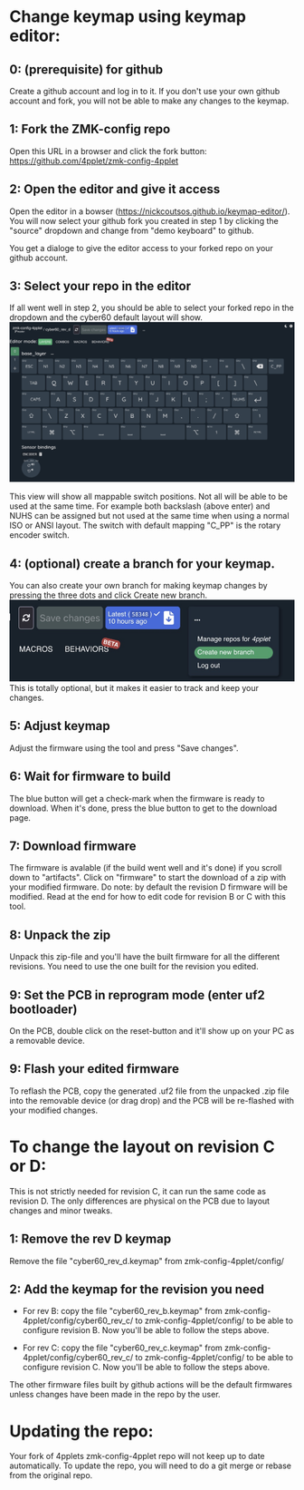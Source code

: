 # Change keymap using keymap editor:
## 0: (prerequisite) for github
Create a github account and log in to it. If you don't use your own github account and fork, you will not be able to make any changes to the keymap.
## 1: Fork the ZMK-config repo
Open this URL in a browser and click the fork button: https://github.com/4pplet/zmk-config-4pplet
## 2: Open the editor and give it access
Open the editor in a bowser (https://nickcoutsos.github.io/keymap-editor/). You will now select your github fork you created in step 1 by clicking the "source" dropdown and change from "demo keyboard" to github. 

You get a dialoge to give the editor access to your forked repo on your github account.
## 3: Select your repo in the editor
If all went well in step 2, you should be able to select your forked repo in the dropdown and the cyber60 default layout will show.
![alt text](../readme-images/keymap-editor.jpg "Keymap editor")

This view will show all mappable switch positions. Not all will be able to be used at the same time. For example both backslash (above enter) and NUHS can be assigned but not used at the same time when using a normal ISO or ANSI layout. The switch with default mapping "C_PP" is the rotary encoder switch.
## 4: (optional) create a branch for your keymap. 
You can also create your own branch for making keymap changes by pressing the three dots and click Create new branch.
![alt text](../readme-images/keymap-editor_branch.jpg "Keymap editor branch")
This is totally optional, but it makes it easier to track and keep your changes.
## 5: Adjust keymap
Adjust the firmware using the tool and press "Save changes".
## 6: Wait for firmware to build
The blue button will get a check-mark when the firmware is ready to download. When it's done, press the blue button to get to the download page.
## 7: Download firmware
The firmware is avalable (if the build went well and it's done) if you scroll down to "artifacts". Click on "firmware" to start the download of a zip with your modified firmware. Do note: by default the revision D firmware will be modified. Read at the end for how to edit code for revision B or C with this tool.
## 8: Unpack the zip
Unpack this zip-file and you'll have the built firmware for all the different revisions. You need to use the one built for the revision you edited.
## 9: Set the PCB in reprogram mode (enter uf2 bootloader)
On the PCB, double click on the reset-button and it'll show up on your PC as a removable device.
## 9: Flash your edited firmware
To reflash the PCB, copy the generated .uf2 file from the unpacked .zip file into the removable device (or drag drop) and the PCB will be re-flashed with your modified changes.

# To change the layout on revision C or D:
This is not strictly needed for revision C, it can run the same code as revision D. The only differences are physical on the PCB due to layout changes and minor tweaks.

## 1: Remove the rev D keymap
Remove the file "cyber60_rev_d.keymap" from zmk-config-4pplet/config/
## 2: Add the keymap for the revision you need
- For rev B: copy the file "cyber60_rev_b.keymap" from zmk-config-4pplet/config/cyber60_rev_c/ to zmk-config-4pplet/config/ to be able to configure revision B. Now you'll be able to follow the steps above.

- For rev C: copy the file "cyber60_rev_c.keymap" from zmk-config-4pplet/config/cyber60_rev_c/ to zmk-config-4pplet/config/ to be able to configure revision C. Now you'll be able to follow the steps above.

The other firmware files built by github actions will be the default firmwares unless changes have been made in the repo by the user.

# Updating the repo:
Your fork of 4pplets zmk-config-4pplet repo will not keep up to date automatically. To update the repo, you will need to do a git merge or rebase from the original repo.